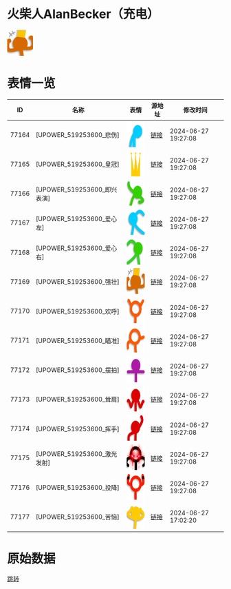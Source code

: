 # 火柴人AlanBecker（充电）

<img src="./cover.png" height="60" alt="cover" />

# 表情一览

|ID|名称|表情|源地址|修改时间|
|----|----|----|----|----|
|77164|[UPOWER_519253600_悲伤]|<img src="./pic/077164_%5BUPOWER_519253600_悲伤%5D.png" height="60" alt="悲伤"/>|[链接](https://i0.hdslb.com/bfs/garb/e56853f893b3324ceb81d032f2cc68b5b4fa5a39.png)|2024-06-27 19:27:08|
|77165|[UPOWER_519253600_皇冠]|<img src="./pic/077165_%5BUPOWER_519253600_皇冠%5D.png" height="60" alt="皇冠"/>|[链接](https://i0.hdslb.com/bfs/garb/096c06d97335ae2d6327034c0aa459bfec2672f8.png)|2024-06-27 19:27:08|
|77166|[UPOWER_519253600_即兴表演]|<img src="./pic/077166_%5BUPOWER_519253600_即兴表演%5D.png" height="60" alt="即兴表演"/>|[链接](https://i0.hdslb.com/bfs/garb/377478fe9db306bda7ff768b815104b30a129637.png)|2024-06-27 19:27:08|
|77167|[UPOWER_519253600_爱心左]|<img src="./pic/077167_%5BUPOWER_519253600_爱心左%5D.png" height="60" alt="爱心左"/>|[链接](https://i0.hdslb.com/bfs/garb/ce845a11ab7e1e361b1283ce2327de1850926330.png)|2024-06-27 19:27:08|
|77168|[UPOWER_519253600_爱心右]|<img src="./pic/077168_%5BUPOWER_519253600_爱心右%5D.png" height="60" alt="爱心右"/>|[链接](https://i0.hdslb.com/bfs/garb/3040c6235950522da949516912f6a7f407fed23b.png)|2024-06-27 19:27:08|
|77169|[UPOWER_519253600_强壮]|<img src="./pic/077169_%5BUPOWER_519253600_强壮%5D.png" height="60" alt="强壮"/>|[链接](https://i0.hdslb.com/bfs/garb/4900d1cffea9a8e8200fdfbe6254f185630e395a.png)|2024-06-27 19:27:08|
|77170|[UPOWER_519253600_欢呼]|<img src="./pic/077170_%5BUPOWER_519253600_欢呼%5D.png" height="60" alt="欢呼"/>|[链接](https://i0.hdslb.com/bfs/garb/d4504a76c0b2f1aae80b9e1f4c3b590fba07814a.png)|2024-06-27 19:27:08|
|77171|[UPOWER_519253600_瞄准]|<img src="./pic/077171_%5BUPOWER_519253600_瞄准%5D.png" height="60" alt="瞄准"/>|[链接](https://i0.hdslb.com/bfs/garb/abb556d93a9ab27f779a36d3746ae41ea91a571f.png)|2024-06-27 19:27:08|
|77172|[UPOWER_519253600_摆拍]|<img src="./pic/077172_%5BUPOWER_519253600_摆拍%5D.png" height="60" alt="摆拍"/>|[链接](https://i0.hdslb.com/bfs/garb/e83290439541f915ca4178a2a7f340ae9121c90e.png)|2024-06-27 19:27:08|
|77173|[UPOWER_519253600_耸肩]|<img src="./pic/077173_%5BUPOWER_519253600_耸肩%5D.png" height="60" alt="耸肩"/>|[链接](https://i0.hdslb.com/bfs/garb/bbd9156a4d1f4c32b38659b97ec4e2f2f8348664.png)|2024-06-27 19:27:08|
|77174|[UPOWER_519253600_挥手]|<img src="./pic/077174_%5BUPOWER_519253600_挥手%5D.png" height="60" alt="挥手"/>|[链接](https://i0.hdslb.com/bfs/garb/ab178f53d9c09de300605b819b2e3f395238bde8.png)|2024-06-27 19:27:08|
|77175|[UPOWER_519253600_激光发射]|<img src="./pic/077175_%5BUPOWER_519253600_激光发射%5D.png" height="60" alt="激光发射"/>|[链接](https://i0.hdslb.com/bfs/garb/29e5943eaf3b94d436589828a61d3b52a7e8ba5a.png)|2024-06-27 19:27:08|
|77176|[UPOWER_519253600_投降]|<img src="./pic/077176_%5BUPOWER_519253600_投降%5D.png" height="60" alt="投降"/>|[链接](https://i0.hdslb.com/bfs/garb/b4379529dfd823b3f387d0f5d8bd8e08f98d7a10.png)|2024-06-27 19:27:08|
|77177|[UPOWER_519253600_苦恼]|<img src="./pic/077177_%5BUPOWER_519253600_苦恼%5D.png" height="60" alt="苦恼"/>|[链接](https://i0.hdslb.com/bfs/garb/3efa1dd9688f6fae43f8ed9c3710dee9f1079970.png)|2024-06-27 17:02:20|

# 原始数据

[跳转](./raw.json)

